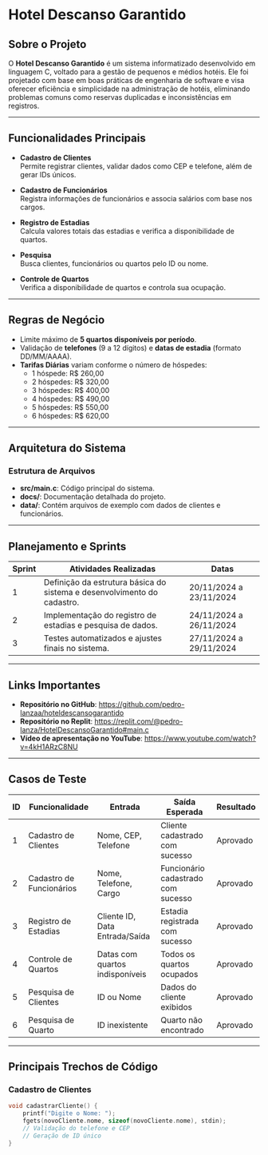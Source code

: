 # Hotel Descanso Garantido

## Sobre o Projeto

O **Hotel Descanso Garantido** é um sistema informatizado desenvolvido em linguagem C, voltado para a gestão de pequenos e médios hotéis. Ele foi projetado com base em boas práticas de engenharia de software e visa oferecer eficiência e simplicidade na administração de hotéis, eliminando problemas comuns como reservas duplicadas e inconsistências em registros.

---

## Funcionalidades Principais

- **Cadastro de Clientes**  
  Permite registrar clientes, validar dados como CEP e telefone, além de gerar IDs únicos.  

- **Cadastro de Funcionários**  
  Registra informações de funcionários e associa salários com base nos cargos.  

- **Registro de Estadias**  
  Calcula valores totais das estadias e verifica a disponibilidade de quartos.  

- **Pesquisa**  
  Busca clientes, funcionários ou quartos pelo ID ou nome.  

- **Controle de Quartos**  
  Verifica a disponibilidade de quartos e controla sua ocupação.  

---

## Regras de Negócio

- Limite máximo de **5 quartos disponíveis por período**.  
- Validação de **telefones** (9 a 12 dígitos) e **datas de estadia** (formato DD/MM/AAAA).  
- **Tarifas Diárias** variam conforme o número de hóspedes:
  - 1 hóspede: R$ 260,00
  - 2 hóspedes: R$ 320,00
  - 3 hóspedes: R$ 400,00
  - 4 hóspedes: R$ 490,00
  - 5 hóspedes: R$ 550,00
  - 6 hóspedes: R$ 620,00

---

## Arquitetura do Sistema

### Estrutura de Arquivos
- **src/main.c**: Código principal do sistema.
- **docs/**: Documentação detalhada do projeto.
- **data/**: Contém arquivos de exemplo com dados de clientes e funcionários.

---

## Planejamento e Sprints

| Sprint | Atividades Realizadas                                      | Datas                |
|--------|------------------------------------------------------------|----------------------|
| 1      | Definição da estrutura básica do sistema e desenvolvimento do cadastro. | 20/11/2024 a 23/11/2024 |
| 2      | Implementação do registro de estadias e pesquisa de dados. | 24/11/2024 a 26/11/2024 |
| 3      | Testes automatizados e ajustes finais no sistema.          | 27/11/2024 a 29/11/2024 |

---

## Links Importantes

- **Repositório no GitHub**: https://github.com/pedro-lanzaa/hoteldescansogarantido  
- **Repositório no Replit**: https://replit.com/@pedro-lanza/HotelDescansoGarantido#main.c  
- **Vídeo de apresentação no YouTube**: https://www.youtube.com/watch?v=4kH1ARzC8NU  

---

## Casos de Teste

| ID | Funcionalidade            | Entrada                      | Saída Esperada                   | Resultado |
|----|---------------------------|------------------------------|-----------------------------------|-----------|
| 1  | Cadastro de Clientes      | Nome, CEP, Telefone          | Cliente cadastrado com sucesso    | Aprovado  |
| 2  | Cadastro de Funcionários  | Nome, Telefone, Cargo        | Funcionário cadastrado com sucesso | Aprovado  |
| 3  | Registro de Estadias      | Cliente ID, Data Entrada/Saída | Estadia registrada com sucesso  | Aprovado  |
| 4  | Controle de Quartos       | Datas com quartos indisponíveis | Todos os quartos ocupados       | Aprovado  |
| 5  | Pesquisa de Clientes      | ID ou Nome                   | Dados do cliente exibidos         | Aprovado  |
| 6  | Pesquisa de Quarto        | ID inexistente               | Quarto não encontrado             | Aprovado  |

---

## Principais Trechos de Código

### Cadastro de Clientes
```c
void cadastrarCliente() {
    printf("Digite o Nome: ");
    fgets(novoCliente.nome, sizeof(novoCliente.nome), stdin);
    // Validação do telefone e CEP
    // Geração de ID único
}

